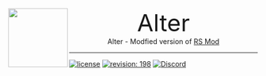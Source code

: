 <br>
<p align="center">
    <img src="https://avatars.githubusercontent.com/u/93262873?s=200&v=4" height="120" align="left"><font size="10">Alter</font>
    <br>
    Alter - Modfied version of <a href="https://github.com/Tomm0017/rsmod/">RS Mod</a>
</p>

-----

[![license][license-badge]][isc] [![revision: 198][rev-badge]][patch] [![Discord](https://badgen.net/badge/icon/discord?icon=discord&label)](https://discord.gg/QTpECWN6)

[patch]: https://secure.runescape.com/m=news/tombs-of-amascut-rewards-beta?oldschool=1
[rev-badge]: https://img.shields.io/badge/Revision-198-blueviolet

[license-badge]: https://img.shields.io/badge/license-Apache-informational
[isc]: https://opensource.org/licenses/ISC
[license]: https://github.com/rsmod/rsmod/blob/master/LICENSE.md
